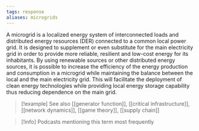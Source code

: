 ```yaml
---
tags: response
aliases: microgrids
---
```


A microgrid is a localized energy system of interconnected loads and distributed energy resources (DER) connected to a common local power grid. It is designed to supplement or even substitute for the main electricity grid in order to provide more reliable, resilient and low-cost energy for its inhabitants. By using renewable sources or other distributed energy sources, it is possible to increase the efficiency of the energy production and consumption in a microgrid while maintaining the balance between the local and the main electricity grid. This will facilitate the deployment of clean energy technologies while providing local energy storage capability thus reducing dependence on the main grid.

> [!example] See also
> [[generator function]], [[critical infrastructure]], [[network dynamics]], [[game theory]], [[supply chain]]

> [!info] Podcasts mentioning this term most frequently
